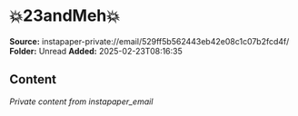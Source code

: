 # 💥23andMeh💥

**Source:** instapaper-private://email/529ff5b562443eb42e08c1c07b2fcd4f/
**Folder:** Unread
**Added:** 2025-02-23T08:16:35




## Content
*Private content from instapaper_email*
